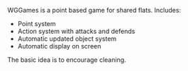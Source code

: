 WGGames is a point based game for shared flats. 
Includes:
  - Point system
  - Action system with attacks and defends
  - Automatic updated object system 
  - Automatic display on screen 
  
The basic idea is to encourage cleaning. 
